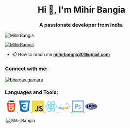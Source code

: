 <h1 align="center">Hi 👋, I'm Mihir Bangia</h1>
<h3 align="center">A passionate developer from India.</h3>

 

<p align="left"> <img src="https://komarev.com/ghpvc/?username=MihirBangia&label=Profile%20views&color=0e75b6&style=flat" alt="MihirBangia" /> </p>

 

<p align="left"> <a href="https://github.com/ryo-ma/github-profile-trophy"><img src="https://github-profile-trophy.vercel.app/?username=MihirBangia" alt="MihirBangia" /></a> </p>

 

- 📫 How to reach me **mihirbangia30@gmail.com**

 

<h3 align="left">Connect with me:</h3>
<p align="left">
<a href="https://www.linkedin.com/in/mihir-bangia-a948b9186/" target="blank"><img align="center" src="https://cdn.jsdelivr.net/npm/simple-icons@3.0.1/icons/linkedin.svg" alt="bhargav garnara" height="30" width="40" /></a>
<!-- <a href="https://fb.com/bhargav garnara" target="blank"><img align="center" src="https://cdn.jsdelivr.net/npm/simple-icons@3.0.1/icons/facebook.svg" alt="bhargav garnara" height="30" width="40" /></a> -->
<!-- <a href="https://instagram.com/bhargav_garnara_bg01" target="blank"><img align="center" src="https://cdn.jsdelivr.net/npm/simple-icons@3.0.1/icons/instagram.svg" alt="bhargav_garnara_bg01" height="30" width="40" /></a> -->
</p>

 

<h3 align="left">Languages and Tools:</h3>
<p align="left">  <a href="https://www.w3.org/html/" target="_blank"> <img src="https://raw.githubusercontent.com/devicons/devicon/master/icons/html5/html5-original-wordmark.svg" alt="html5" width="40" height="40"/> </a> <a href="https://www.w3.org/css/" target="_blank"> <img src="https://raw.githubusercontent.com/devicons/devicon/master/icons/css3/css3-original.svg" alt="html5" width="40" height="40"/> </a> <a href="https://developer.mozilla.org/en-US/docs/Web/JavaScript" target="_blank"> <img src="https://raw.githubusercontent.com/devicons/devicon/master/icons/javascript/javascript-original.svg" alt="javascript" width="40" height="40"/> </a> <a href="https://developer.mozilla.org/en-US/docs/Web/JavaScript" target="_blank"> <img src="https://raw.githubusercontent.com/devicons/devicon/master/icons/react/react-original.svg" alt="React" width="40" height="40"/> </a> <a href="https://www.mysql.com/" target="_blank"> <img src="https://raw.githubusercontent.com/devicons/devicon/master/icons/mysql/mysql-original-wordmark.svg" alt="mysql" width="40" height="40"/> </a> <a href="https://www.photoshop.com/en" target="_blank"> <img src="https://raw.githubusercontent.com/devicons/devicon/master/icons/photoshop/photoshop-line.svg" alt="photoshop" width="40" height="40"/> </a> <a href="https://www.php.net" target="_blank"> <img src="https://raw.githubusercontent.com/devicons/devicon/master/icons/php/php-original.svg" alt="php" width="40" height="40"/> </a>  </p>

 

<p>&nbsp;<img align="center" src="https://github-readme-stats.vercel.app/api?username=MihirBangia&show_icons=true&locale=en" alt="MihirBangia" /></p>
